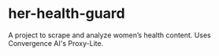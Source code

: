 # her-health-guard
A project to scrape and analyze women’s health content. Uses Convergence AI's Proxy-Lite. 
